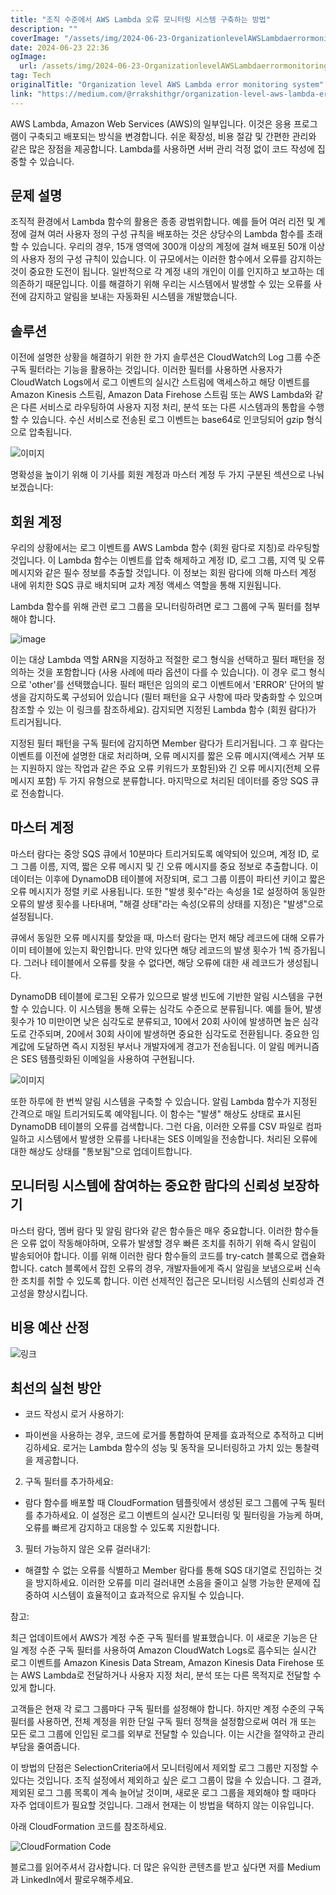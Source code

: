 ```yaml
---
title: "조직 수준에서 AWS Lambda 오류 모니터링 시스템 구축하는 방법"
description: ""
coverImage: "/assets/img/2024-06-23-OrganizationlevelAWSLambdaerrormonitoringsystem_0.png"
date: 2024-06-23 22:36
ogImage:
  url: /assets/img/2024-06-23-OrganizationlevelAWSLambdaerrormonitoringsystem_0.png
tag: Tech
originalTitle: "Organization level AWS Lambda error monitoring system"
link: "https://medium.com/@rrakshithgr/organization-level-aws-lambda-error-monitoring-system-39bf37c92373"
---
```


AWS Lambda, Amazon Web Services (AWS)의 일부입니다. 이것은 응용 프로그램이 구축되고 배포되는 방식을 변경합니다. 쉬운 확장성, 비용 절감 및 간편한 관리와 같은 많은 장점을 제공합니다. Lambda를 사용하면 서버 관리 걱정 없이 코드 작성에 집중할 수 있습니다.

## 문제 설명

조직적 환경에서 Lambda 함수의 활용은 종종 광범위합니다. 예를 들어 여러 리전 및 계정에 걸쳐 여러 사용자 정의 구성 규칙을 배포하는 것은 상당수의 Lambda 함수를 초래할 수 있습니다. 우리의 경우, 15개 영역에 300개 이상의 계정에 걸쳐 배포된 50개 이상의 사용자 정의 구성 규칙이 있습니다. 이 규모에서는 이러한 함수에서 오류를 감지하는 것이 중요한 도전이 됩니다. 일반적으로 각 계정 내의 개인이 이를 인지하고 보고하는 데 의존하기 때문입니다. 이를 해결하기 위해 우리는 시스템에서 발생할 수 있는 오류를 사전에 감지하고 알림을 보내는 자동화된 시스템을 개발했습니다.

## 솔루션

<div class="content-ad"></div>

이전에 설명한 상황을 해결하기 위한 한 가지 솔루션은 CloudWatch의 Log 그룹 수준 구독 필터라는 기능을 활용하는 것입니다. 이러한 필터를 사용하면 사용자가 CloudWatch Logs에서 로그 이벤트의 실시간 스트림에 액세스하고 해당 이벤트를 Amazon Kinesis 스트림, Amazon Data Firehose 스트림 또는 AWS Lambda와 같은 다른 서비스로 라우팅하여 사용자 지정 처리, 분석 또는 다른 시스템과의 통합을 수행할 수 있습니다. 수신 서비스로 전송된 로그 이벤트는 base64로 인코딩되어 gzip 형식으로 압축됩니다.

![이미지](/assets/img/2024-06-23-OrganizationlevelAWSLambdaerrormonitoringsystem_0.png)

명확성을 높이기 위해 이 기사를 회원 계정과 마스터 계정 두 가지 구분된 섹션으로 나눠보겠습니다:

## 회원 계정

<div class="content-ad"></div>

우리의 상황에서는 로그 이벤트를 AWS Lambda 함수 (회원 람다로 지칭)로 라우팅할 것입니다. 이 Lambda 함수는 이벤트를 압축 해제하고 계정 ID, 로그 그룹, 지역 및 오류 메시지와 같은 필수 정보를 추출할 것입니다. 이 정보는 회원 람다에 의해 마스터 계정 내에 위치한 SQS 큐로 배치되며 교차 계정 액세스 역할을 통해 지원됩니다.

Lambda 함수를 위해 관련 로그 그룹을 모니터링하려면 로그 그룹에 구독 필터를 첨부해야 합니다.

![image](/assets/img/2024-06-23-OrganizationlevelAWSLambdaerrormonitoringsystem_1.png)

이는 대상 Lambda 역할 ARN을 지정하고 적절한 로그 형식을 선택하고 필터 패턴을 정의하는 것을 포함합니다 (사용 사례에 따라 옵션이 다를 수 있습니다). 이 경우 로그 형식으로 'other'를 선택했습니다. 필터 패턴은 임의의 로그 이벤트에서 'ERROR' 단어의 발생을 감지하도록 구성되어 있습니다 (필터 패턴을 요구 사항에 따라 맞춤화할 수 있으며 참조할 수 있는 이 링크를 참조하세요). 감지되면 지정된 Lambda 함수 (회원 람다)가 트리거됩니다.

<div class="content-ad"></div>

지정된 필터 패턴을 구독 필터에 감지하면 Member 람다가 트리거됩니다. 그 후 람다는 이벤트를 이전에 설명한 대로 처리하며, 오류 메시지를 짧은 오류 메시지(액세스 거부 또는 지원하지 않는 작업과 같은 주요 오류 키워드가 포함된)와 긴 오류 메시지(전체 오류 메시지 포함) 두 가지 유형으로 분류합니다. 마지막으로 처리된 데이터를 중앙 SQS 큐로 전송합니다.

## 마스터 계정

마스터 람다는 중앙 SQS 큐에서 10분마다 트리거되도록 예약되어 있으며, 계정 ID, 로그 그룹 이름, 지역, 짧은 오류 메시지 및 긴 오류 메시지를 중요 정보로 추출합니다. 이 데이터는 이후에 DynamoDB 테이블에 저장되며, 로그 그룹 이름이 파티션 키이고 짧은 오류 메시지가 정렬 키로 사용됩니다. 또한 "발생 횟수"라는 속성을 1로 설정하여 동일한 오류의 발생 횟수를 나타내며, "해결 상태"라는 속성(오류의 상태를 지정)은 "발생"으로 설정됩니다.

큐에서 동일한 오류 메시지를 찾았을 때, 마스터 람다는 먼저 해당 레코드에 대해 오류가 이미 테이블에 있는지 확인합니다. 만약 있다면 해당 레코드의 발생 횟수가 1씩 증가됩니다. 그러나 테이블에서 오류를 찾을 수 없다면, 해당 오류에 대한 새 레코드가 생성됩니다.

<div class="content-ad"></div>

DynamoDB 테이블에 로그된 오류가 있으므로 발생 빈도에 기반한 알림 시스템을 구현할 수 있습니다. 이 시스템을 통해 오류는 심각도 수준으로 분류됩니다. 예를 들어, 발생 횟수가 10 미만이면 낮은 심각도로 분류되고, 10에서 20회 사이에 발생하면 높은 심각도로 간주되며, 20에서 30회 사이에 발생하면 중요한 심각도로 전환됩니다. 중요한 임계값에 도달하면 즉시 지정된 부서나 개발자에게 경고가 전송됩니다. 이 알림 메커니즘은 SES 템플릿화된 이메일을 사용하여 구현됩니다.

![이미지](/assets/img/2024-06-23-OrganizationlevelAWSLambdaerrormonitoringsystem_2.png)

또한 하루에 한 번씩 알림 시스템을 구축할 수 있습니다. 알림 Lambda 함수가 지정된 간격으로 매일 트리거되도록 예약됩니다. 이 함수는 "발생" 해상도 상태로 표시된 DynamoDB 테이블의 오류를 검색합니다. 그런 다음, 이러한 오류를 CSV 파일로 컴파일하고 시스템에서 발생한 오류를 나타내는 SES 이메일을 전송합니다. 처리된 오류에 대한 해상도 상태를 "통보됨"으로 업데이트합니다.

## 모니터링 시스템에 참여하는 중요한 람다의 신뢰성 보장하기

<div class="content-ad"></div>

마스터 람다, 멤버 람다 및 알림 람다와 같은 함수들은 매우 중요합니다. 이러한 함수들은 오류 없이 작동해야하며, 오류가 발생할 경우 빠른 조치를 취하기 위해 즉시 알림이 발송되어야 합니다. 이를 위해 이러한 람다 함수들의 코드를 try-catch 블록으로 캡슐화합니다. catch 블록에서 잡힌 오류의 경우, 개발자들에게 즉시 알림을 보냄으로써 신속한 조치를 취할 수 있도록 합니다. 이런 선제적인 접근은 모니터링 시스템의 신뢰성과 견고성을 향상시킵니다.

## 비용 예산 산정

![링크](/assets/img/2024-06-23-OrganizationlevelAWSLambdaerrormonitoringsystem_3.png)

## 최선의 실천 방안

<div class="content-ad"></div>

- 코드 작성시 로거 사용하기:

- 파이썬을 사용하는 경우, 코드에 로거를 통합하여 문제를 효과적으로 추적하고 디버깅하세요. 로거는 Lambda 함수의 성능 및 동작을 모니터링하고 가치 있는 통찰력을 제공합니다.

2. 구독 필터를 추가하세요:

- 람다 함수를 배포할 때 CloudFormation 템플릿에서 생성된 로그 그룹에 구독 필터를 추가하세요. 이 설정은 로그 이벤트의 실시간 모니터링 및 필터링을 가능케 하며, 오류를 빠르게 감지하고 대응할 수 있도록 지원합니다.

<div class="content-ad"></div>

3. 필터 가능하지 않은 오류 걸러내기:

- 해결할 수 없는 오류를 식별하고 Member 람다를 통해 SQS 대기열로 진입하는 것을 방지하세요. 이러한 오류를 미리 걸러내면 소음을 줄이고 실행 가능한 문제에 집중하여 시스템이 효율적이고 효과적으로 유지될 수 있습니다.

참고:

최근 업데이트에서 AWS가 계정 수준 구독 필터를 발표했습니다. 이 새로운 기능은 단일 계정 수준 구독 필터를 사용하여 Amazon CloudWatch Logs로 흡수되는 실시간 로그 이벤트를 Amazon Kinesis Data Stream, Amazon Kinesis Data Firehose 또는 AWS Lambda로 전달하거나 사용자 지정 처리, 분석 또는 다른 목적지로 전달할 수 있게 합니다.

<div class="content-ad"></div>

고객들은 현재 각 로그 그룹마다 구독 필터를 설정해야 합니다. 하지만 계정 수준의 구독 필터를 사용하면, 전체 계정을 위한 단일 구독 필터 정책을 설정함으로써 여러 개 또는 모든 로그 그룹에 인입된 로그를 외부로 전달할 수 있습니다. 이는 시간을 절약하고 관리 부담을 줄여줍니다.

이 방법의 단점은 SelectionCriteria에서 모니터링에서 제외할 로그 그룹만 지정할 수 있다는 것입니다. 조직 설정에서 제외하고 싶은 로그 그룹이 많을 수 있습니다. 그 결과, 제외된 로그 그룹 목록이 계속 늘어날 것이며, 새로운 로그 그룹을 제외해야 할 때마다 자주 업데이트가 필요할 것입니다. 그래서 현재는 이 방법을 택하지 않는 이유입니다.

아래 CloudFormation 코드를 참조하세요.

![CloudFormation Code](/assets/img/2024-06-23-OrganizationlevelAWSLambdaerrormonitoringsystem_4.png)

<div class="content-ad"></div>

블로그를 읽어주셔서 감사합니다. 더 많은 유익한 콘텐츠를 받고 싶다면 저를 Medium과 LinkedIn에서 팔로우해주세요.
